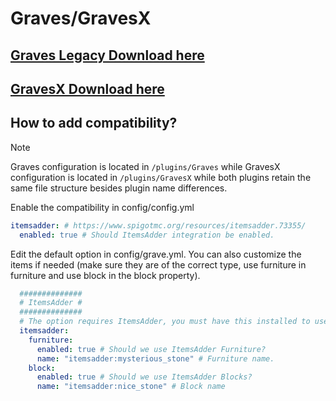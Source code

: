 # Graves/GravesX

## [Graves Legacy Download here](https://www.spigotmc.org/resources/graves.74208/)
## [GravesX Download here](https://www.spigotmc.org/resources/graves.74208/)

## How to add compatibility?

> [!NOTE]
> Graves configuration is located in `/plugins/Graves` while GravesX configuration is located in `/plugins/GravesX` while both plugins retain the same file structure besides plugin name differences.

Enable the compatibility in config/config.yml

```yaml
itemsadder: # https://www.spigotmc.org/resources/itemsadder.73355/
  enabled: true # Should ItemsAdder integration be enabled.
```

Edit the default option in config/grave.yml. You can also customize the items if needed (make sure they are of the correct type, use furniture in furniture and use block in the block property).

```yaml
  ##############
  # ItemsAdder #
  ##############
  # The option requires ItemsAdder, you must have this installed to use models.
  itemsadder:
    furniture:
      enabled: true # Should we use ItemsAdder Furniture?
      name: "itemsadder:mysterious_stone" # Furniture name.
    block:
      enabled: true # Should we use ItemsAdder Blocks?
      name: "itemsadder:nice_stone" # Block name
```
